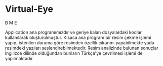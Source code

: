 # Virtual-Eye
B M E

Application ana programımızdır ve geriye kalan dosyalardaki kodlar kullanılarak oluşturulmuştur. Kısaca ana program bir resim çekme işlemi yapıp, istenilen duruma göre resimden özellik çıkarımı yapabilmekte yada resimdeki yazıları seslendirebilmektedir. Resim analizinde bulunan sonuçlar İngilizce dilinde olduğundan bunların Türkçe'ye çevrilmesi işlemi de yapılmaktadır.
